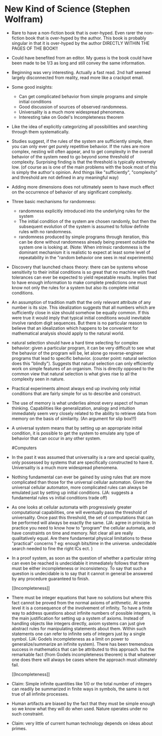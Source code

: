 # New Kind of Science (Stephen Wolfram)

- Rare to have a non-fiction book that is over-hyped. Even rarer the non-fiction book that is over-hyped by the author.  This book is probably singular in that it is over-hyped by the author DIRECTLY WITHIN THE PAGES OF THE BOOK!!

- Could have benefited from an editor.  My guess is the book could have been made to be 1/3 as long and still convey the same information.

- Beginning was very interesting. Actually a fast read. 2nd half seemed largely disconnected from reality, read more like a crackpot email. 

- Some good insights:
  - Can get complicated behavior from simple programs and simple initial conditions
  - Good discussion of sources of observed randomness.
  - Universality is a much more widespread phenomena.
  - Interesting take on Godel's Incompleteness theorem

- Like the idea of explicitly categorizing all possibilities and searching through them systematically.

- Studies suggest, if the rules of the system are sufficiently simple, then you can only ever get purely repetitive behavior.
  If the rules are more complex, nesting will often appear, and to get complexity in the overall behavior of the system need to go beyond some threshold of complexity.
  Surprising finding is that the threshold is typically extremely low. 
   (of course as is one of the main problems with the book most of this is simply the author's opinion. And things like "sufficiently", "complexity" and threshold are not defined in any meaningful way)

- Adding more dimensions does not ultimately seem to have much effect on the occurrence of behavior of any significant complexity.

- Three basic mechanisms for randomness:
  - randomness explicitly introduced into the underlying rules for the system
  - The initial condition of the system are chosen randomly, but then the subsequent evolution of the system is assumed to follow definite rules with no randomness.
  - randomness produced by simple programs through iteration, this can be done without randomness already being present outside the system one is looking at.
 (Note: When intrinsic randomness is the dominant mechanism it is realistic to expect at least some level of repeatability in the "random behavior one sees in real experiments)  

- Discovery that launched chaos theory: there can be systems whose sensitivity to their initial conditions is so great that no machine with fixed tolerances can ever be expected to yield repeatable results. Implies that to have enough information to make complete predictions one must know not only the rules for a system but also its complete initial conditions. 

- An assumption of tradition math that the only relevant attribute of any number is its size. This idealization suggests that all numbers which are sufficiently close in size should somehow be equally common. If this were true it would imply that typical initial conditions would inevitable involve random digit sequences. But there is no particular reason to believe that an idealization which happens to be convenient for mathematical analysis should apply to the natural world.

- natural selection should have a hard time selecting for complex behavior: given a particular program, it can be very difficult to see what the behavior of the program will be, let alone go reverse-engineer programs that lead to specific behavior. (counter point: natural selection does this "blindly"). Suggests that natural selection can only efficiently work on simple features of an organism.  This is directly opposed to the common view that natural selection is what gives rise to all the complexity seen in nature.  

- Practical experiments almost always end up involving only initial conditions that are fairly simple for us to describe and construct.

- The use of memory is what underlies almost every aspect of human thinking. Capabilities like generalization, analogy and intuition immediately seem very closely related to the ability to retrieve data from memory on the basis of similarity. (An argument for slip box!!!)

- A universal system means that by setting up an appropriate initial condition, it is possible to get the system to emulate any type of behavior that can occur in any other system.

  #Computers

- In the past it was assumed that universality is a rare and special quality, only possessed by systems that are specifically constructed to have it. Universality is a much more widespread phenomena.

- Nothing fundamental can ever be gained by using rules that are more complicated than those for the universal cellular automaton. Given the universal cellular automaton, more complicated rules can always be emulated just by setting up initial conditions. (JA: suggests a fundamental rules vs initial conditions trade off) 

- As one looks at cellular automata with progressively greater computational capabilities, one will eventually pass the threshold of universality. Once past this threshold, the set of computations that can be performed will always be exactly the same. (JA: agree in principle. In practice you need to know how to "program" the cellular automata, and have constraints on time and memory. Not clear all are really qualitatively equal. Are there fundamental physical limitations to these "practical" concerns ? eg: enough bits/time in the universe. undecidable search needed to fine the right ICs ect.  )  

- In a proof system, as soon as the question of whether a particular string can even be reached is undecidable it immediately follows that there must be either incompleteness or inconsistency. To say that such a question is undecidable is to say that it cannot in general be answered by any procedure guaranteed to finish.

  [[Incompleteness]]

- There must be integer equations that have no solutions but where this fact cannot be proved from the normal axioms of arithmetic. At some level it is a consequence of the involvement of infinity. To have a finite way to address questions about infinite numbers of possible integers, is the main justification for setting up a system of axioms.  Instead of handling objects like integers directly, axiom systems can just give abstract rules for manipulating statements about them. Within such statements one can refer to infinite sets of integers just by a single symbol. (JA: Godels incompleteness as a limit on power to generalize/summarize an infinite system). There has been tremendous success in mathematics that can be attributed to this approach. but the remarkable fact (from Godels incompleteness theorem) is that whatever one does there will always be cases where the approach must ultimately fail. 

  [[Incompleteness]]

- Claim: Simple infinite quantities like 1/0 or the total number of integers can readily be summarized in finite ways in symbols, the same is not true of all infinite processes. 

- Human artifacts are biased by the fact that they must be simple enough so we know what they will do when used. Nature operates under no such constraint. 

- Claim: very little of current human technology depends on ideas about primes.